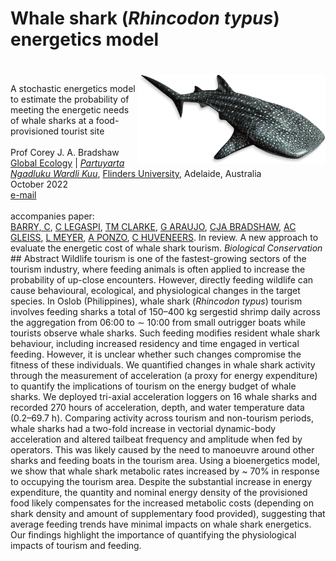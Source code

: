 # Whale shark (<em>Rhincodon typus</em>) energetics model
<img align="right" src="www/whaleshark.webp" alt="shark" width="300" style="margin-top: 20px">
<br>
<br>
A stochastic energetics model to estimate the probability of meeting the energetic needs of whale sharks at a food-provisioned tourist site<br>
<br>
Prof Corey J. A. Bradshaw <br>
<a href="http://globalecologyflinders.com" target="_blank">Global Ecology</a> | <em><a href="https://globalecologyflinders.com/partuyarta-ngadluku-wardli-kuu/" target="_blank">Partuyarta Ngadluku Wardli Kuu</a></em>, <a href="http://flinders.edu.au" target="_blank">Flinders University</a>, Adelaide, Australia <br>
October 2022 <br>
<a href=mailto:corey.bradshaw@flinders.edu.au>e-mail</a> <br>
<br>
accompanies paper:<br>
<a href="https://www.researchgate.net/profile/Christine-Barry-4">BARRY, C</a>, <a href="https://www.lamave.org/christine-tin-legaspi">C LEGASPI</a>, <a href="https://scholar.google.com/citations?user=FsRAsHcAAAAJ&hl=en">TM CLARKE</a>, <a href="https://www.researchgate.net/profile/Gonzalo-Araujo">G ARAUJO</a>, <a href="https://globalecologyflinders.com/people/#DIRECTOR">CJA BRADSHAW</a>, <a href="http://profiles.murdoch.edu.au/myprofile/adrian-gleiss/">AC GLEISS</a>, <a href="https://researchnow.flinders.edu.au/en/persons/lauren-meyer">L MEYER</a>, <a href="https://scholar.google.com/citations?user=zKpvsRUAAAAJ&hl=en">A PONZO</a>, <a href="https://researchnow.flinders.edu.au/en/persons/charlie-huveneers-2">C HUVENEERS</a>. In review. A new approach to evaluate the energetic cost of whale shark tourism. <em>Biological Conservation</em>
<br>
## Abstract
Wildlife tourism is one of the fastest-growing sectors of the tourism industry, where feeding animals is often applied to increase the probability of up-close encounters. However, directly feeding wildlife can cause behavioural, ecological, and physiological changes in the target species. In Oslob (Philippines), whale shark (<em>Rhincodon typus</em>) tourism involves feeding sharks a total of 150–400 kg sergestid shrimp daily across the aggregation from 06:00 to ∼ 10:00 from small outrigger boats while tourists observe whale sharks. Such feeding modifies resident whale shark behaviour, including increased residency and time engaged in vertical feeding. However, it is unclear whether such changes compromise the fitness of these individuals. We quantified changes in whale shark activity through the measurement of acceleration (a proxy for energy expenditure) to quantify the implications of tourism on the energy budget of whale sharks. We deployed tri-axial acceleration loggers on 16 whale sharks and recorded 270 hours of acceleration, depth, and water temperature data (0.2–69.7 h). Comparing activity across tourism and non-tourism periods, whale sharks had a two-fold increase in vectorial dynamic-body acceleration and altered tailbeat frequency and amplitude when fed by operators. This was likely caused by the need to manoeuvre around other sharks and feeding boats in the tourism area. Using a bioenergetics model, we show that whale shark metabolic rates increased by ~ 70% in response to occupying the tourism area. Despite the substantial increase in energy expenditure, the quantity and nominal energy density of the provisioned food likely compensates for the increased metabolic costs (depending on shark density and amount of supplementary food provided), suggesting that average feeding trends have minimal impacts on whale shark energetics. Our findings highlight the importance of quantifying the physiological impacts of tourism and feeding. 
